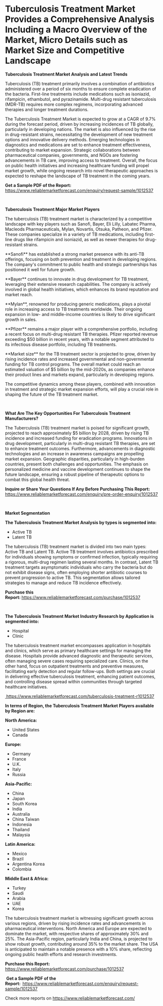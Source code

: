 <p><h1>Tuberculosis Treatment Market Provides a Comprehensive Analysis Including a Macro Overview of the Market, Micro Details such as Market Size and Competitive Landscape</h1></p><p><strong>Tuberculosis Treatment Market Analysis and Latest Trends</strong></p>
<p><p>Tuberculosis (TB) treatment primarily involves a combination of antibiotics administered over a period of six months to ensure complete eradication of the bacteria. First-line treatments include medications such as isoniazid, rifampicin, ethambutol, and pyrazinamide. Multi-drug resistant tuberculosis (MDR-TB) requires more complex regimens, incorporating advanced therapies and longer treatment durations. </p><p>The Tuberculosis Treatment Market is expected to grow at a CAGR of 9.7% during the forecast period, driven by increasing incidences of TB globally, particularly in developing nations. The market is also influenced by the rise in drug-resistant strains, necessitating the development of new treatment options and innovative delivery methods. Emerging technologies in diagnostics and medications are set to enhance treatment effectiveness, contributing to market expansion. Strategic collaborations between pharmaceutical companies, governments, and NGOs are fostering advancements in TB care, improving access to treatment. Overall, the focus on public health initiatives and increasing healthcare funding will propel market growth, while ongoing research into novel therapeutic approaches is expected to reshape the landscape of TB treatment in the coming years.</p></p>
<p><strong>Get a Sample PDF of the Report:&nbsp;</strong> <a href="https://www.reliablemarketforecast.com/enquiry/request-sample/1012537?utm_campaign=2779&utm_medium=2&utm_source=Github&utm_content=ia&utm_term=05032025&utm_id=tuberculosis-treatment">https://www.reliablemarketforecast.com/enquiry/request-sample/1012537</a></p>
<p>&nbsp;</p>
<p><strong>Tuberculosis Treatment Major Market Players</strong></p>
<p><p>The tuberculosis (TB) treatment market is characterized by a competitive landscape with key players such as Sanofi, Bayer, Eli Lilly, Labatec Pharma, Macleods Pharmaceuticals, Mylan, Novartis, Otsuka, Patheon, and Pfizer. These companies specialize in a variety of TB medications, including first-line drugs like rifampicin and isoniazid, as well as newer therapies for drug-resistant strains.</p><p>**Sanofi** has established a strong market presence with its anti-TB offerings, focusing on both prevention and treatment in developing regions. The company's commitment to public health and strategic partnerships has positioned it well for future growth.</p><p>**Bayer** continues to innovate in drug development for TB treatment, leveraging their extensive research capabilities. The company is actively involved in global health initiatives, which enhances its brand reputation and market reach.</p><p>**Mylan**, renowned for producing generic medications, plays a pivotal role in increasing access to TB treatments worldwide. Their ongoing expansion in low- and middle-income countries is likely to drive significant growth in sales.</p><p>**Pfizer** remains a major player with a comprehensive portfolio, including a recent focus on multi-drug resistant TB therapies. Pfizer reported revenue exceeding $50 billion in recent years, with a notable segment attributed to its infectious disease portfolio, including TB treatments.</p><p>**Market size** for the TB treatment sector is projected to grow, driven by rising incidence rates and increased governmental and non-governmental funding for TB control programs. The overall market could reach an estimated valuation of $5 billion by the mid-2020s, as companies enhance their product lines and markets expand, particularly in developing regions. </p><p>The competitive dynamics among these players, combined with innovation in treatment and strategic market expansion efforts, will play a crucial role in shaping the future of the TB treatment market.</p></p>
<p>&nbsp;</p>
<p><strong>What Are The Key Opportunities For Tuberculosis Treatment Manufacturers?</strong></p>
<p><p>The Tuberculosis (TB) treatment market is poised for significant growth, projected to reach approximately $5 billion by 2028, driven by rising TB incidence and increased funding for eradication programs. Innovations in drug development, particularly in multi-drug resistant TB therapies, are set to enhance treatment outcomes. Furthermore, advancements in diagnostic technologies and an increase in awareness campaigns are propelling market expansion. Geographic disparities, particularly in high-burden countries, present both challenges and opportunities. The emphasis on personalized medicine and vaccine development continues to shape the future landscape, ensuring a robust pipeline of therapeutic options to combat this global health threat.</p></p>
<p><strong>Inquire or Share Your Questions If Any Before Purchasing This Report:</strong> <a href="https://www.reliablemarketforecast.com/enquiry/pre-order-enquiry/1012537?utm_campaign=2779&utm_medium=2&utm_source=Github&utm_content=ia&utm_term=05032025&utm_id=tuberculosis-treatment">https://www.reliablemarketforecast.com/enquiry/pre-order-enquiry/1012537</a></p>
<p>&nbsp;</p>
<p><strong>Market Segmentation</strong></p>
<p><strong>The Tuberculosis Treatment Market Analysis by types is segmented into:</strong></p>
<p><ul><li>Active TB</li><li>Latent TB</li></ul></p>
<p><p>The tuberculosis (TB) treatment market is divided into two main types: Active TB and Latent TB. Active TB treatment involves antibiotics prescribed for individuals showing symptoms or confirmed infection, typically requiring a rigorous, multi-drug regimen lasting several months. In contrast, Latent TB treatment targets asymptomatic individuals who carry the bacteria but do not exhibit disease signs, often employing shorter antibiotic courses to prevent progression to active TB. This segmentation allows tailored strategies to manage and reduce TB incidence effectively.</p></p>
<p><strong>Purchase this Report:&nbsp;</strong><a href="https://www.reliablemarketforecast.com/purchase/1012537?utm_campaign=2779&utm_medium=2&utm_source=Github&utm_content=ia&utm_term=05032025&utm_id=tuberculosis-treatment">https://www.reliablemarketforecast.com/purchase/1012537</a></p>
<p>&nbsp;</p>
<p><strong>The Tuberculosis Treatment Market Industry Research by Application is segmented into:</strong></p>
<p><ul><li>Hospital</li><li>Clinic</li></ul></p>
<p><p>The tuberculosis treatment market encompasses application in hospitals and clinics, which serve as primary healthcare settings for managing the disease. Hospitals provide advanced diagnostic and therapeutic services, often managing severe cases requiring specialized care. Clinics, on the other hand, focus on outpatient treatments and preventive measures, facilitating early detection and regular follow-ups. Both settings are crucial in delivering effective tuberculosis treatment, enhancing patient outcomes, and controlling disease spread within communities through targeted healthcare initiatives.</p></p>
<p><a href="https://www.reliablemarketforecast.com/tuberculosis-treatment-r1012537?utm_campaign=2779&utm_medium=2&utm_source=Github&utm_content=ia&utm_term=05032025&utm_id=tuberculosis-treatment">&nbsp;https://www.reliablemarketforecast.com/tuberculosis-treatment-r1012537</a></p>
<p><strong>In terms of Region, the Tuberculosis Treatment Market Players available by Region are:</strong></p>
<p>
    <p> <strong> North America: </strong>
        <ul>
            <li>United States</li>
            <li>Canada</li>
        </ul>
        </p> 
    <p> <strong> Europe: </strong>
        <ul>
            <li>Germany</li>
            <li>France</li>
            <li>U.K.</li>
            <li>Italy</li>
            <li>Russia</li>
        </ul>
        </p> 
    <p> <strong> Asia-Pacific: </strong>
        <ul>
            <li>China</li>
            <li>Japan</li>
            <li>South Korea</li>
            <li>India</li>
            <li>Australia</li>
            <li>China Taiwan</li>
            <li>Indonesia</li>
            <li>Thailand</li>
            <li>Malaysia</li>
        </ul>
        </p> 
    <p> <strong> Latin America: </strong>
        <ul>
            <li>Mexico</li>
            <li>Brazil</li>
            <li>Argentina Korea</li>
            <li>Colombia</li>
        </ul>
        </p> 
    <p> <strong> Middle East & Africa: </strong>
        <ul>
            <li>Turkey</li>
            <li>Saudi</li>
            <li>Arabia</li>
            <li>UAE</li>
            <li>Korea</li>
        </ul>
    </p>
    </p>
<p><p>The tuberculosis treatment market is witnessing significant growth across various regions, driven by rising incidence rates and advancements in pharmaceutical interventions. North America and Europe are expected to dominate the market, with respective shares of approximately 30% and 25%. The Asia-Pacific region, particularly India and China, is projected to show robust growth, contributing around 35% to the market share. The USA is anticipated to maintain a notable presence with a 10% share, reflecting ongoing public health efforts and research investments.</p></p>
<p><strong>Purchase this Report: </strong><a href="https://www.reliablemarketforecast.com/purchase/1012537?utm_campaign=2779&utm_medium=2&utm_source=Github&utm_content=ia&utm_term=05032025&utm_id=tuberculosis-treatment">https://www.reliablemarketforecast.com/purchase/1012537</a></p>
<p>&nbsp;<strong>Get a Sample PDF of the Report:&nbsp;&nbsp;</strong><a href="https://www.reliablemarketforecast.com/enquiry/request-sample/1012537?utm_campaign=2779&utm_medium=2&utm_source=Github&utm_content=ia&utm_term=05032025&utm_id=tuberculosis-treatment">https://www.reliablemarketforecast.com/enquiry/request-sample/1012537</a></p>
<p><strong></strong></p>
<p>Check more reports on <a href="https://www.reliablemarketforecast.com/?utm_campaign=2779&utm_medium=2&utm_source=Github&utm_content=ia&utm_term=05032025&utm_id=tuberculosis-treatment">https://www.reliablemarketforecast.com/</a></p>